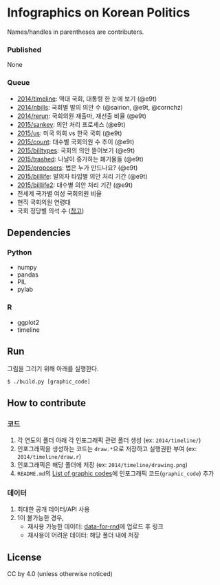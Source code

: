 # Infographics on Korean Politics


Names/handles in parentheses are contributers.

### Published

None

### Queue

- [2014/timeline](2014/timeline): 역대 국회, 대통령 한 눈에 보기 (@e9t)
- [2014/nbills](2014/nbills): 국회별 발의 의안 수 (@sairion, @e9t, @cornchz)
- [2014/rerun](2014/rerun): 국회의원 재출마, 재선출 비율 (@e9t)
- [2015/sankey](2015/sankey): 의안 처리 프로세스 (@e9t)
- [2015/us](2015/us): 미국 의회 vs 한국 국회 (@e9t)
- [2015/count](2015/count): 대수별 국회의원 수 추이 (@e9t)
- [2015/billtypes](2015/billtypes): 국회의 의안 뜯어보기 (@e9t)
- [2015/trashed](2015/trashed): 나날이 증가하는 폐기물들 (@e9t)
- [2015/proposers](2015/proposers): 법은 누가 만드나요? {@e9t)
- [2015/billlife](2015/billlife): 발의자 타입별 의안 처리 기간 (@e9t)
- [2015/billlife2](2015/billlife2): 대수별 의안 처리 기간 (@e9t)
- 전세계 국가별 여성 국회의원 비율
- 현직 국회의원 연령대
- 국회 정당별 의석 수 ([참고](https://twitter.com/Jlechevestrier/status/675982514029203457))


## Dependencies

### Python
- numpy
- pandas
- PIL
- pylab

### R
- ggplot2
- timeline

## Run

그림을 그리기 위해 아래를 실행한다.

    $ ./build.py [graphic_code]


## How to contribute

### 코드

1. 각 연도의 폴더 아래 각 인포그래픽 관련 폴더 생성 (ex: `2014/timeline/`)
1. 인포그래픽을 생성하는 코드는 `draw.*`으로 저장하고 실행권한 부여 (ex: `2014/timeline/draw.r`)
1. 인포그래픽은 해당 폴더에 저장 (ex: `2014/timeline/drawing.png`)
1. `README.md`의 [List of graphic codes](#list-of-graphic-codes)에 인포그래픽 코드(`graphic_code`) 추가

### 데이터

1. 최대한 공개 데이터/API 사용
1. 1이 불가능한 경우,
    - 재사용 가능한 데이터: [data-for-rnd](http://github.com/teampopong/data-for-rnd)에 업로드 후 링크
    - 재사용이 어려운 데이터: 해당 폴더 내에 저장


## License

CC by 4.0
(unless otherwise noticed)
